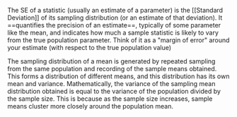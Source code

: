 The SE of a statistic (usually an estimate of a parameter) is the [[Standard Deviation]] of its sampling distribution (or an estimate of that deviation). It ==quantifies the precision of an estimate==, typically of some parameter like the mean, and indicates how much a sample statistic is likely to vary from the true population parameter. Think of it as a "margin of error" around your estimate (with respect to the true population value)

The sampling distribution of a mean is generated by repeated sampling from the same population and recording of the sample means obtained. This forms a distribution of different means, and this distribution has its own mean and variance. Mathematically, the variance of the sampling mean distribution obtained is equal to the variance of the population divided by the sample size. This is because as the sample size increases, sample means cluster more closely around the population mean.

